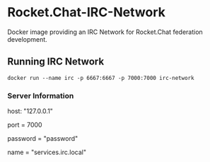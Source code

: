 # Rocket.Chat-IRC-Network
Docker image providing an IRC Network for Rocket.Chat federation development.


## Running IRC Network

``` shellscript
docker run --name irc -p 6667:6667 -p 7000:7000 irc-network
```

### Server Information

host: "127.0.0.1"

port = 7000

password = "password"

name = "services.irc.local"
